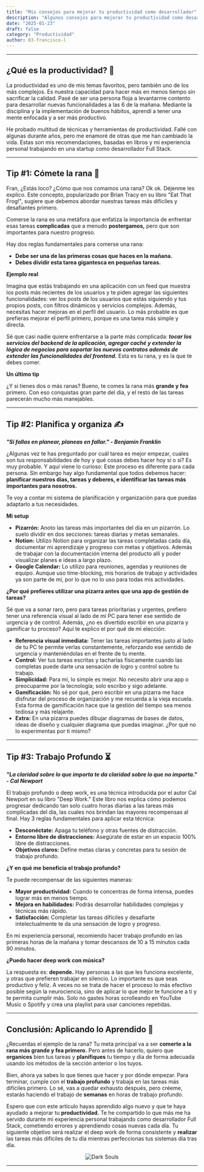 ```yaml
---
title: "Mis consejos para mejorar tu productividad como desarrollador"
description: "Algunos consejos para mejorar tu productividad como desarrollador. Basados en libros y mi experiencia personal."
date: "2025-01-23"
draft: false
category: "Productividad"
author: 03-francisco-l
---
```


---

## ¿Qué es la productividad? 📘

La productividad es uno de mis temas favoritos, pero también uno de los más complejos. Es nuestra capacidad para hacer más en menos tiempo sin sacrificar la calidad. Pasé de ser una persona floja a levantarme contento para desarrollar nuevas funcionalidades a las 6 de la mañana. Mediante la disciplina y la implementación de buenos hábitos, aprendí a tener una mente enfocada y a ser más productivo.

He probado multitud de técnicas y herramientas de productividad. Fallé con algunas durante años, pero me enamoré de otras que me han cambiado la vida. Estas son mis recomendaciones, basadas en libros y mi experiencia personal trabajando en una startup como desarrollador Full Stack.

---

## Tip #1: Cómete la rana 🐸

Fran, ¿Estás loco? ¿Cómo que nos comamos una rana? Ok ok. Déjenme les explico. Este concepto, popularizado por Brian Tracy en su libro "Eat That Frog!", sugiere que debemos abordar nuestras tareas más difíciles y desafiantes primero.

Comerse la rana es una metáfora que enfatiza la importancia de enfrentar esas tareas **complicadas** que a menudo **postergamos,** pero que son importantes para nuestro progreso.

Hay dos reglas fundamentales para comerse una rana:

- **Debe ser una de las primeras cosas que haces en la mañana.**
- **Debes dividir esta tarea gigantesca en pequeñas tareas.**

**Ejemplo real**

Imagina que estás trabajando en una aplicación con un feed que muestra los posts más recientes de los usuarios y te piden agregar las siguientes funcionalidades: ver los posts de los usuarios que estás siguiendo y tus propios posts, con filtros dinámicos y servicios complejos. Además, necesitas hacer mejoras en el perfil del usuario. Lo más probable es que prefieras mejorar el perfil primero, porque es una tarea más simple y directa.

Sé que casi nadie quiere enfrentarse a la parte más complicada: **_tocar los servicios del backend de la aplicación, agregar caché y extender la lógica de negocios para soportar los nuevos contratos además de extender las funcionalidades del frontend._** Esta es tu rana, y es la que te debes comer.

**Un último tip**

¿Y si tienes dos o más ranas? Bueno, te comes la rana más **grande y fea** primero. Con eso conquistas gran parte del día, y el resto de las tareas parecerán mucho más manejables.

---

## Tip #2: Planifica y organiza ✍

_**"Si fallas en planear, planeas en fallar." - Benjamin Franklin**_

¿Algunas vez te has preguntado por cuál tarea es mejor empezar, cuales son tus responsabilidades de hoy y
qué cosas debes hacer hoy si o si? Es muy probable. Y aquí viene lo curioso: Este proceso es
diferente para cada persona. Sin embargo hay algo fundamental que todos debemos hacer: **planificar nuestros días, tareas y deberes, e identificar las tareas más importantes para nosotros.**

Te voy a contar mi sistema de planificación y organización para que puedas
adaptarlo a tus necesidades.

**Mi setup**

- **Pizarrón:** Anoto las tareas más importantes del día en un pizarrón. Lo suelo dividir en dos secciones: tareas diarias y metas semanales.
- **Notion:** Utilizo Notion para organizar las tareas completadas cada día, documentar mi aprendizaje y progreso con metas y objetivos. Además de trabajar
  con la documentación interna del producto allí y poder visualizar planes e ideas a largo plazo.
- **Google Calendar:** Lo utilizo para reuniones, agendas y reuniones de equipo. Aunque uso time-blocking, mis horarios de trabajo y actividades ya son parte de mí, por lo que no lo uso para todas mis actividades.

**¿Por qué prefieres utilizar una pizarra antes que una app de gestión de tareas?**

Sé que va a sonar raro, pero para tareas prioritarias y urgentes, prefiero tener una referencia visual al lado de mi PC para tener ese sentido de urgencia y de control. Además, ¿no es divertido escribir en una pizarra y gamificar tu proceso? Aquí te explico el por qué de mi elección:

- **Referencia visual inmediata:** Tener las tareas importantes justo al lado de tu PC te permite verlas constantemente, reforzando ese sentido de urgencia y manteniéndolas en el frente de tu mente.
- **Control:** Ver tus tareas escritas y tacharlas físicamente cuando las completas puede darte una sensación de logro y control sobre tu trabajo.
- **Simplicidad:** Para mí, lo simple es mejor. No necesito abrir una app o preocuparme por la tecnología; solo escribo y sigo adelante.
- **Gamificación:** No sé por qué, pero escribir en una pizarra me hace disfrutar del proceso de organización y me recuerda a la vieja escuela. Esta forma de gamificación hace que la gestión del tiempo sea menos tediosa y más relajante.
- **Extra:** En una pizarra puedes dibujar diagramas de bases de datos, ideas de diseño y cualquier diagrama que puedas imaginar. ¿Por qué no lo experimentas por ti mismo?

---

## Tip #3: Trabajo Profundo ⏳

_**"La claridad sobre lo que importa te da claridad sobre lo que no importa." - Cal Newport**_

El trabajo profundo o deep work, es una técnica introducida por el autor Cal Newport en su libro "Deep Work." Este libro nos explica cómo podemos progresar dedicando tan solo cuatro horas diarias a las tareas más complicadas del día, las cuales nos brindan las mayores recompensas al final. Hay 3 reglas fundamentales para aplicar esta técnica:

- **Desconéctate:** Apaga tu teléfono y otras fuentes de distracción.
- **Entorno libre de distracciones:** Asegúrate de estar en un espacio 100% libre de distracciones.
- **Objetivos claros:** Define metas claras y concretas para tu sesión de trabajo profundo.

**¿Y en qué me beneficia el trabajo profundo?**

Te puede recompensar de las siguientes maneras:

- **Mayor productividad:** Cuando te concentras de forma intensa, puedes lograr más en menos tiempo.
- **Mejora en habilidades:** Podrás desarrollar habilidades complejas y técnicas más rápido.
- **Satisfacción:** Completar las tareas difíciles y desafiarte intelectualmente te da una sensación de logro y progreso.

En mi experiencia personal, recomiendo hacer trabajo profundo en las primeras horas de la mañana y tomar descansos de 10 a 15 minutos cada 90 minutos.

**¿Puedo hacer deep work con música?**

La respuesta es: **depende.** Hay personas a las que les funciona excelente, y otras que prefieren trabajar en silencio. Lo importante es que seas productivo y feliz. A veces no se trata de hacer el proceso lo más efectivo posible según la neurociencia, sino de aplicar lo que mejor te funcione a ti y te permita cumplir más. Solo no gastes horas scrolleando en YouTube Music o Spotify y crea una playlist para
usar canciones repetidas.

---

## Conclusión: Aplicando lo Aprendido 🚀

¿Recuerdas el ejemplo de la rana? Tu meta principal va a ser **comerte a la rana más grande y fea primero.** Pero antes de hacerlo, quiero que **organices** bien tus tareas y **planifiques** tu tiempo y día de forma adecuada usando los métodos de la sección anterior o los tuyos.

Bien, ahora ya sabes lo que tienes que hacer y por dónde empezar. Para terminar, cumple con el **trabajo profundo** y trabaja en las tareas más difíciles primero. Lo sé, vas a quedar exhausto después, pero créeme, estarás haciendo el trabajo de **semanas** en horas de trabajo profundo.

Espero que con este artículo hayas aprendido algo nuevo y que te haya ayudado a mejorar tu **productividad.** Te he compartido lo que más me ha servido durante mi experiencia personal trabajando como desarrollador Full Stack, cometiendo errores y aprendiendo cosas nuevas cada día. Tu siguiente objetivo será realizar el deep work de forma consistente y **realizar** las tareas más difíciles de tu día mientras perfeccionas tus sistemas día tras día.

<div align="center">
  <img src="https://media1.giphy.com/media/v1.Y2lkPTc5MGI3NjExdndwNGg1ZjlkOGdydmc5ZGw3cTV5ZHg0ZDRyb3B1NnR1c2JtNXJjbyZlcD12MV9pbnRlcm5hbF9naWZfYnlfaWQmY3Q9Zw/YleijU6Jfr0lzR708w/giphy.gif" alt="Dark Souls">
</div>

---
